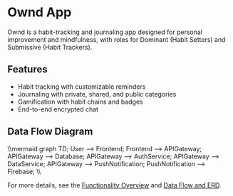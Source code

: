 # Ownd App

Ownd is a habit-tracking and journaling app designed for personal improvement and mindfulness, with roles for Dominant (Habit Setters) and Submissive (Habit Trackers).

## Features
- Habit tracking with customizable reminders
- Journaling with private, shared, and public categories
- Gamification with habit chains and badges
- End-to-end encrypted chat

## Data Flow Diagram
\\\mermaid
graph TD;
    User --> Frontend;
    Frontend --> APIGateway;
    APIGateway --> Database;
    APIGateway --> AuthService;
    APIGateway --> DataService;
    APIGateway --> PushNotification;
    PushNotification --> Firebase;
\\\

For more details, see the [Functionality Overview](docs/FunctionalityOverview.md) and [Data Flow and ERD](docs/DataFlowAndSchema.md).
